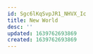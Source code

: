 ```yaml
---
id: Sgc6lKqSvpJR1_NHVX_Ic
title: New World
desc: ''
updated: 1639762693869
created: 1639762693869
---
```


